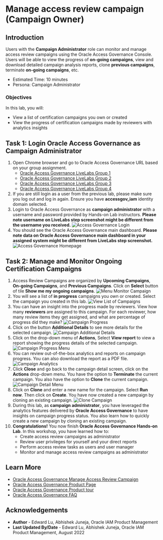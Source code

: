 # Manage access review campaign (Campaign Owner)

## Introduction

Users with the **Campaign Administrator** role can monitor and manage access review campaigns using the Oracle Access Governance Console. Users will be able to view the progress of **on-going campaigns**, view and download detailed campaign analysis reports, clone **previous campaigns**, terminate **on-going campaigns**, etc. 

* Estimated Time: 10 minutes
* Persona: Campaign Administrator

### Objectives

In this lab, you will:
* View a list of certification campaigns you own or created
* View the progress of certification campaigns made by reviewers with analytics insights

## Task 1: Login Oracle Access Governance as Campaign Administrator

1. Open Chrome browser and go to Oracle Access Governance URL based on your group assignment. 
    - [Oracle Access Governance LiveLabs Group 1](https://accessgov-ocw-01-yzukikevdw6w.access-governance.us-ashburn-1.oci.oraclecloud.com/ui/)
    - [Oracle Access Governance LiveLabs Group 2](https://accessgov-ocw-002-yzukikevdw6w.access-governance.us-ashburn-1.oci.oraclecloud.com/ui/)
    - [Oracle Access Governance LiveLabs Group 3](https://accessgov-ocw-03-yzukikevdw6w.access-governance.us-ashburn-1.oci.oraclecloud.com/ui/)
    - [Oracle Access Governance LiveLabs Group 4](https://accessgov-ocw04-yzukikevdw6w.access-governance.us-ashburn-1.oci.oraclecloud.com/ui/)
2. If you are still login as a user from the previous lab, please make sure you log out and log in again. Ensure you have **accessgov_iam** identity domain selected.
3. Login to Oracle Access Governance as **campaign administrator** with a username and password provided by Hands-on Lab instructors. **Please note username on LiveLabs step screenshot might be different from the username you received.**
	![Access Governance Login](images/ag-logon.png)
4. You should see the Oracle Access Governance main dashboard. **Please note data on Oracle Access Governance main dashboard in your assigned system might be different from LiveLabs step screenshot.**
  ![Access Governance Homepage](images/ag-homepage.png)

## Task 2: Manage and Monitor Ongoing Certification Campaigns

1. Access Review Campaigns are organized by **Upcoming Campaigns**, **On-going Campaigns**, and **Previous Campaigns**. Click on **Select** button of tile **Show me my ongoing campaigns**.
  ![Menu Monitor Campaign](images/open-menu-monitor-campaign.png)
2. You will see a list of **in progress** campaigns you own or created. Select the campaign you created in this lab.
  ![View List of Campaigns](images/view-list-campaign.png)
3. You can have an insight into the progress made by reviewers. View how many **reviewers** are assigned to this campaign. For each reviewer, how many review items they get assigned, and what are percentage of progress did they make?
  ![Campaign Progress](images/view-campaign-progress.png)
4. Click on the button **Additional Details** to see more details for the selected campaign.
  ![Campaign Additional Details](images/view-campaign-additional-details.png)
5. Click on the drop-down menu of **Actions**, Select **View report** to view a report showing the progress details of the selected campaign. 
  ![Campaign Progress Menu](images/view-campaign-progress-menu.png)
6. You can review out-of-the-box analytics and reports on campaign progress. You can also download the report as a PDF file. 
  ![Campaign Analytics](images/view-campaign-analytics.png)
7. Click **Close** and go back to the campaign detail screen, click on the **Actions** drop-down menu. You have the option to **Terminate** the current campaign. You also have the option to **Clone** the current campaign. 
  ![Campaign Detail Menu](images/campaign-detail-menu.png)
8. Click on **Clone** and enter a new name for the campaign. Select **Run now**. Then click on **Create**. You have now created a new campaign by cloning an existing campaign. 
  ![Clone Campaign](images/clone-campaign.png)
9. During this lab, as **campaign administrator**, you have leveraged the analytics features delivered by **Oracle Access Governance** to have insights on campaign progress status. You also learn how to quickly create a new campaign by cloning an existing campaign. 
10. **Congratulations!** You now finish **Oracle Access Governance Hands-on Lab**. In this workshop, you have learned how to:
    - Create access review campaigns as administrator
    - Review user privileges for yourself and your direct reports 
    - Perform access review tasks as users and user manager
    - Monitor and manage access review campaigns as administrator

## Learn More

* [Oracle Access Governance Manage Access Review Campaign](https://docs.oracle.com/en/cloud/paas/access-governance/kfdck/index.html)
* [Oracle Access Governance Product Page](https://www.oracle.com/security/cloud-security/access-governance/)
* [Oracle Access Governance Product tour](https://www.oracle.com/webfolder/s/quicktours/paas/pt-sec-access-governance/index.html)
* [Oracle Access Governance FAQ](https://www.oracle.com/security/cloud-security/access-governance/faq/)

## Acknowledgements
* **Author** - Edward Lu, Abhishek Juneja, Oracle IAM Product Management
* **Last Updated By/Date** - Edward Lu, Abhishek Juneja, Oracle IAM Product Management, August 2022
